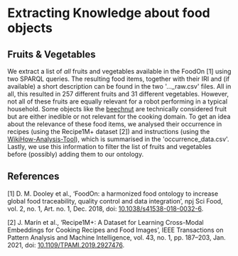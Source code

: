 # Extracting Knowledge about food objects 

## Fruits & Vegetables

We extract a list of *all* fruits and vegetables available in the FoodOn [1] using two SPARQL queries.
The resulting food items, together with their IRI and (if available) a short description can be found in the two '..._raw.csv' files. All in all, this resulted in 257 different fruits and 31 different vegetables.
However, not all of these fruits are equally relevant for a robot performing in a typical household. Some objects like the [beechnut](https://food.r-biopharm.com/r-biomedia/beechnut/) are technically considered fruit but are either inedible or not relevant for the cooking domain.
To get an idea about the relevance of these food items, we analysed their occurrence in recipes (using the Recipe1M+ dataset [2]) and instructions (using the [WikiHow-Analysis-Tool](https://github.com/Janfiderheld/WikiHow-Robot-Instruction-Extraction)), which is summarised in the 'occurrence_data.csv'.
Lastly, we use this information to filter the list of fruits and vegetables before (possibly) adding them to our ontology.

## References

[1] D. M. Dooley et al., ‘FoodOn: a harmonized food ontology to increase global food traceability, quality control and data integration’, npj Sci Food, vol. 2, no. 1, Art. no. 1, Dec. 2018, doi: [10.1038/s41538-018-0032-6](https://doi.org/10.1038/s41538-018-0032-6).

[2] J. Marín et al., ‘Recipe1M+: A Dataset for Learning Cross-Modal Embeddings for Cooking Recipes and Food Images’, IEEE Transactions on Pattern Analysis and Machine Intelligence, vol. 43, no. 1, pp. 187–203, Jan. 2021, doi: [10.1109/TPAMI.2019.2927476](https://doi.org/10.1109/TPAMI.2019.2927476).
